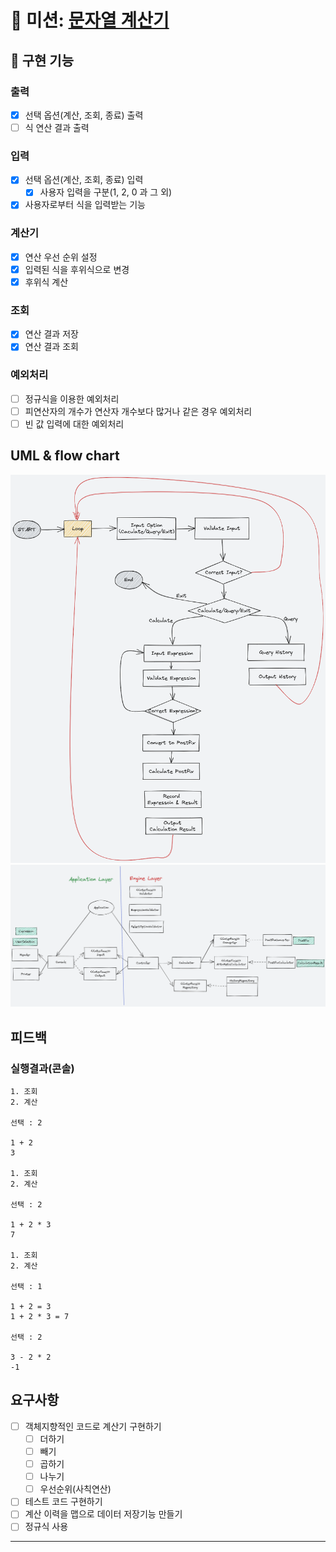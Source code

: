 # 🔢 미션: [문자열 계산기](README_original.md)



## 🔧 구현 기능

### 출력
- [x] 선택 옵션(계산, 조회, 종료) 출력
- [ ] 식 연산 결과 출력

### 입력
- [x] 선택 옵션(계산, 조회, 종료) 입력
  - [x] 사용자 입력을 구분(1, 2, 0 과 그 외)
- [x] 사용자로부터 식을 입력받는 기능

### 계산기 
- [x] 연산 우선 순위 설정
- [x] 입력된 식을 후위식으로 변경
- [x] 후위식 계산

### 조회 

- [x] 연산 결과 저장
- [x] 연산 결과 조회

### 예외처리
- [ ] 정규식을 이용한 예외처리
- [ ] 피연산자의 개수가 연산자 개수보다 많거나 같은 경우 예외처리
- [ ] 빈 값 입력에 대한 예외처리

## UML & flow chart
![img.png](img_flowchart.png)
![img_1.png](img_UML.png)

## 피드백

### 실행결과(콘솔)
```
1. 조회
2. 계산

선택 : 2

1 + 2
3

1. 조회
2. 계산

선택 : 2

1 + 2 * 3
7

1. 조회
2. 계산

선택 : 1

1 + 2 = 3
1 + 2 * 3 = 7

선택 : 2

3 - 2 * 2
-1
```

## 요구사항

- [ ] 객체지향적인 코드로 계산기 구현하기
  - [ ]  더하기
  - [ ]  빼기
  - [ ]  곱하기
  - [ ]  나누기
  - [ ]  우선순위(사칙연산)
- [ ] 테스트 코드 구현하기
- [ ] 계산 이력을 맵으로 데이터 저장기능 만들기
- [ ] 정규식 사용

---

[//]: # (- [ ] 실수를 계산)

[//]: # (- [ ] 괄호 포함 계산)


